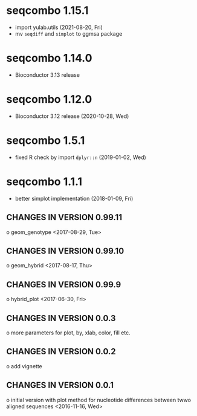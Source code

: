 # seqcombo 1.15.1

+ import yulab.utils (2021-08-20, Fri)
+ mv `seqdiff` and `simplot` to ggmsa package

# seqcombo 1.14.0

+ Bioconductor 3.13 release

# seqcombo 1.12.0

+ Bioconductor 3.12 release (2020-10-28, Wed)

# seqcombo 1.5.1

+ fixed R check by import `dplyr::n` (2019-01-02, Wed)

# seqcombo 1.1.1

+ better simplot implementation (2018-01-09, Fri)

CHANGES IN VERSION 0.99.11
------------------------
 o geom_genotype <2017-08-29, Tue>

CHANGES IN VERSION 0.99.10
------------------------
 o geom_hybrid <2017-08-17, Thu>

CHANGES IN VERSION 0.99.9
------------------------
 o hybrid_plot <2017-06-30, Fri>

CHANGES IN VERSION 0.0.3
------------------------
 o more parameters for plot, by, xlab, color, fill etc.

CHANGES IN VERSION 0.0.2
------------------------
 o add vignette

CHANGES IN VERSION 0.0.1
------------------------
 o initial version with plot method for nucleotide differences between twwo aligned sequences <2016-11-16, Wed>
